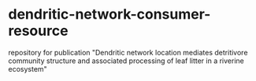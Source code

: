 # dendritic-network-consumer-resource
repository for publication "Dendritic network location mediates detritivore community structure and associated processing of leaf litter in a riverine ecosystem"
